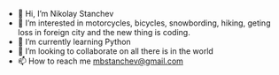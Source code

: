 - 👋 Hi, I’m Nikolay Stanchev
- 👀 I’m interested in motorcycles, bicycles, snowbording, hiking, geting loss in foreign city and the new thing is coding.
- 🌱 I’m currently learning Python
- 💞️ I’m looking to collaborate on all there is in the world
- 📫 How to reach me mbstanchev@gmail.com

<!---
MbStanchev/MbStanchev is a ✨ special ✨ repository because its `README.md` (this file) appears on your GitHub profile.
You can click the Preview link to take a look at your changes.
--->
